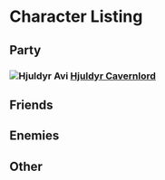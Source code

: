 # Character Listing

## Party
### ![Hjuldyr Avi](https://i.imgur.com/OnLC1F2.png) [Hjuldyr Cavernlord](party/hjuldyr.md)
## Friends
## Enemies
## Other
